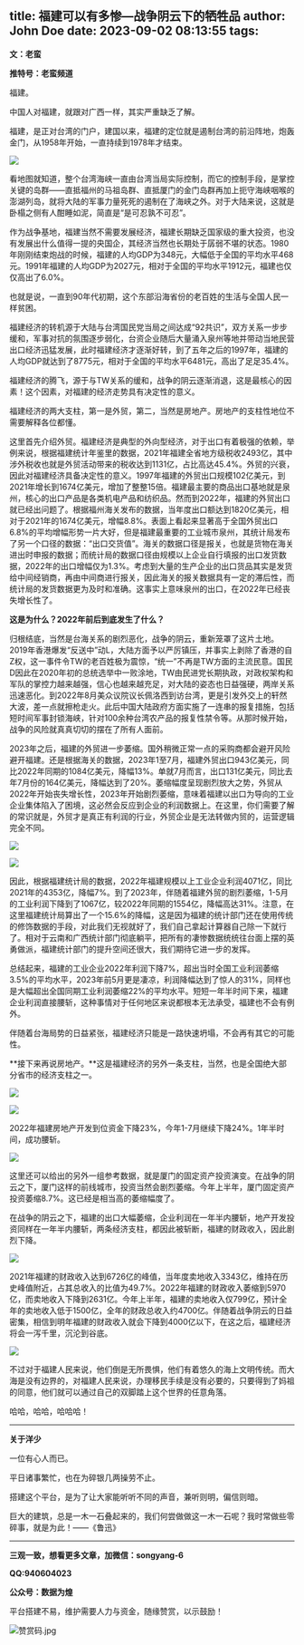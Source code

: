 title: 福建可以有多惨—战争阴云下的牺牲品
author: John Doe
date: 2023-09-02 08:13:55
tags:
---
**文：老蛮**<!--more-->

**推特号：老蛮频道**

福建。

中国人对福建，就跟对广西一样，其实严重缺乏了解。

福建，是正对台湾的门户，建国以来，福建的定位就是遏制台湾的前沿阵地，炮轰金门，从1958年开始，一直持续到1978年才结束。

![](/images/20230902001.jpg)

看地图就知道，整个台湾海峡一直由台湾当局实际控制，而它的控制手段，是掌控关键的岛群——直抵福州的马祖岛群、直抵厦门的金门岛群再加上扼守海峡咽喉的澎湖列岛，就将大陆的军事力量死死的遏制在了海峡之外。对于大陆来说，这就是卧榻之侧有人酣睡如泥，简直是“是可忍孰不可忍”。

作为战争基地，福建当然不需要发展经济，福建长期缺乏国家级的重大投资，也没有发展出什么值得一提的央国企，其经济当然也长期处于孱弱不堪的状态。1980年刚刚结束炮战的时候，福建的人均GDP为348元，大幅低于全国的平均水平468元。1991年福建的人均GDP为2027元，相对于全国的平均水平1912元，福建也仅仅高出了6.0%。

也就是说，一直到90年代初期，这个东部沿海省份的老百姓的生活与全国人民一样贫困。

福建经济的转机源于大陆与台湾国民党当局之间达成“92共识”，双方关系一步步缓和，军事对抗的氛围逐步弱化，台资企业随后大量涌入泉州等地并带动当地民营出口经济迅猛发展，此时福建经济才逐渐好转，到了五年之后的1997年，福建的人均GDP就达到了8775元，相对于全国的平均水平6481元，高出了足足35.4%。

福建经济的腾飞，源于与TW关系的缓和，战争的阴云逐渐消退，这是最核心的因素！这个因素，对福建的经济走势具有决定性的意义。

福建经济的两大支柱，第一是外贸，第二，当然是房地产。房地产的支柱性地位不需要解释各位都懂。

这里首先介绍外贸。福建经济是典型的外向型经济，对于出口有着极强的依赖，举例来说，根据福建统计年鉴里的数据，2021年福建全省地方级税收2493亿，其中涉外税收也就是外贸活动带来的税收达到1131亿，占比高达45.4%。外贸的兴衰，因此对福建经济具备决定性的意义。1997年福建的外贸出口规模102亿美元，到2021年增长到1674亿美元，增加了整整15倍。福建最主要的商品出口基地就是泉州，核心的出口产品是各类机电产品和纺织品。然而到2022年，福建的外贸出口就已经出问题了。根据福州海关发布的数据，当年度出口额达到1820亿美元，相对于2021年的1674亿美元，增幅8.8%。表面上看起来显著高于全国外贸出口6.8%的平均增幅形势一片大好，但是福建最重要的工业城市泉州，其统计局发布了另一个口径的数据：“出口交货值”。海关的数据口径是报关，也就是货物在海关进出时申报的数据；而统计局的数据口径由规模以上企业自行填报的出口发货数据，2022年的出口增幅仅为1.3%。考虑到大量的生产企业的出口货品其实是发货给中间经销商，再由中间商进行报关，因此海关的报关数据具有一定的滞后性，而统计局的发货数据更为及时和准确。这事实上意味泉州的出口，在2022年已经丧失增长性了。

**这是为什么？2022年前后到底发生了什么？**

归根结底，当然是台海关系的剧烈恶化，战争的阴云，重新笼罩了这片土地。2019年香港爆发“反送中”动L，大陆方面予以严厉镇压，并事实上剥除了香港的自Z权，这一事件令TW的老百姓极为震惊，“统一”不再是TW方面的主流民意。国民D因此在2020年初的总统选举中一败涂地，TW由民进党长期执政，对政权架构和军队的掌控力越来越强，信心也越来越充足，对大陆的姿态也日益强硬，两岸关系迅速恶化。到2022年8月美众议院议长佩洛西到访台湾，更是引发外交上的轩然大波，差一点就擦枪走火。此后中国大陆政府方面实施了一连串的报复措施，包括短时间军事封锁海峡，针对100余种台湾农产品的报复性禁令等。从那时候开始，战争的风险就真真切切的摆在了所有人面前。

2023年之后，福建的外贸进一步萎缩。国外稍微正常一点的采购商都会避开风险避开福建。还是根据海关的数据，2023年1至7月，福建外贸出口943亿美元，同比2022年同期的1084亿美元，降幅13%。单就7月而言，出口131亿美元，同比去年7月份的164亿美元，降幅达到了20%。萎缩幅度呈现剧烈放大之势，外贸从2022年开始丧失增长性，2023年开始剧烈萎缩，意味着福建以出口为导向的工业企业集体陷入了困境，这必然会反应到企业的利润数据上。在这里，你们需要了解的常识就是，外贸才是真正有利润的行业，外贸企业是无法转做内贸的，运营逻辑完全不同。

![](/images/20230831002.png)

![](/images/20230831003.png)

因此，根据福建统计局的数据，2022年福建规模以上工业企业利润4071亿，同比2021年的4353亿，降幅7%。到了2023年，伴随着福建外贸的剧烈萎缩，1-5月的工业利润下降到了1067亿，较2022年同期的1554亿，降幅高达31%。注意，在这里福建统计局算出了一个15.6%的降幅，这是因为福建的统计部门还在使用传统的修饰数据的手段，对此我们无视就好了，我们自己拿起计算器自己除一下就行了。相对于云南和广西统计部门彻底躺平，把所有的凄惨数据统统往台面上摆的英勇做派，福建统计部门的提升空间还很大，我们期待它进一步的发挥。

总结起来，福建的工业企业2022年利润下降7%，超出当时全国工业利润萎缩3.5%的平均水平，2023年前5月更是凄凉，利润降幅达到了惊人的31%，同样也是大幅超出全国同期工业利润萎缩22%的平均水平。短短一年半时间下来，福建企业利润直接腰斩，这种事情对于任何地区来说都根本无法承受，福建也不会有例外。

伴随着台海局势的日益紧张，福建经济只能是一路快速坍塌，不会再有其它的可能性。

**接下来再说房地产。**这是福建经济的另外一条支柱，当然，也是全国绝大部分省市的经济支柱之一。

![](/images/20230831004.png)

![](/images/20230831005.png)

2022年福建房地产开发到位资金下降23%，今年1-7月继续下降24%。1年半时间，成功腰斩。

![](/images/20230831006.png)

这里还可以给出的另外一组参考数据，就是厦门的固定资产投资演变。在战争的阴云之下，厦门这样的前线城市，投资当然会剧烈萎缩。今年上半年，厦门固定资产投资萎缩8.7%。这已经是相当高的萎缩幅度了。

在战争的阴云之下，福建的出口大幅萎缩，企业利润在一年半内腰斩，地产开发投资同样在一年半内腰斩，两条经济支柱，都因此被斩断，福建的财政收入，因此剧烈下降。

![](/images/20230831007.png)

2021年福建的财政收入达到6726亿的峰值，当年度卖地收入3343亿，维持在历史峰值附近，占其总收入的比值为49.7%。2022年福建的财政收入萎缩到5970亿，而卖地收入下降到2631亿。今年上半年，福建的卖地收入仅799亿，预计全年的卖地收入低于1500亿，全年的财政总收入约4700亿。伴随着战争阴云的日益密集，相信到明年福建的财政收入就会下降到4000亿以下，在这之后，福建经济将会一泻千里，沉沦到谷底。

![](/images/20230831008.png)

不过对于福建人民来说，他们倒是无所畏惧，他们有着悠久的海上文明传统。而大海是没有边界的，对福建人民来说，办理移民手续是没有必要的，只要得到了妈祖的同意，他们就可以通过自己的双脚踏上这个世界的任意角落。

哈哈，哈哈，哈哈哈！
- - -
**关于洋少**

一位有心人而已。

平日诸事繁忙，也在为碎银几两操劳不止。

搭建这个平台，是为了让大家能听听不同的声音，兼听则明，偏信则暗。

巨大的建筑，总是一木一石叠起来的，我们何尝做做这一木一石呢？我时常做些零碎事，就是为此！——《鲁迅》

---

**三观一致，想看更多文章，加微信：songyang-6**

**QQ:940604023**

**公众号：数据为煌** 

平台搭建不易，维护需要人力与资金，随缘赞赏，以示鼓励！

![赞赏码.jpg](/images/zanshang.jpg)